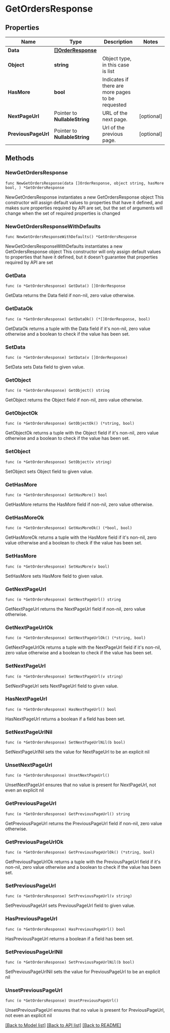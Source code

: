# GetOrdersResponse

## Properties

Name | Type | Description | Notes
------------ | ------------- | ------------- | -------------
**Data** | [**[]OrderResponse**](OrderResponse.md) |  | 
**Object** | **string** | Object type, in this case is list | 
**HasMore** | **bool** | Indicates if there are more pages to be requested | 
**NextPageUrl** | Pointer to **NullableString** | URL of the next page. | [optional] 
**PreviousPageUrl** | Pointer to **NullableString** | Url of the previous page. | [optional] 

## Methods

### NewGetOrdersResponse

`func NewGetOrdersResponse(data []OrderResponse, object string, hasMore bool, ) *GetOrdersResponse`

NewGetOrdersResponse instantiates a new GetOrdersResponse object
This constructor will assign default values to properties that have it defined,
and makes sure properties required by API are set, but the set of arguments
will change when the set of required properties is changed

### NewGetOrdersResponseWithDefaults

`func NewGetOrdersResponseWithDefaults() *GetOrdersResponse`

NewGetOrdersResponseWithDefaults instantiates a new GetOrdersResponse object
This constructor will only assign default values to properties that have it defined,
but it doesn't guarantee that properties required by API are set

### GetData

`func (o *GetOrdersResponse) GetData() []OrderResponse`

GetData returns the Data field if non-nil, zero value otherwise.

### GetDataOk

`func (o *GetOrdersResponse) GetDataOk() (*[]OrderResponse, bool)`

GetDataOk returns a tuple with the Data field if it's non-nil, zero value otherwise
and a boolean to check if the value has been set.

### SetData

`func (o *GetOrdersResponse) SetData(v []OrderResponse)`

SetData sets Data field to given value.


### GetObject

`func (o *GetOrdersResponse) GetObject() string`

GetObject returns the Object field if non-nil, zero value otherwise.

### GetObjectOk

`func (o *GetOrdersResponse) GetObjectOk() (*string, bool)`

GetObjectOk returns a tuple with the Object field if it's non-nil, zero value otherwise
and a boolean to check if the value has been set.

### SetObject

`func (o *GetOrdersResponse) SetObject(v string)`

SetObject sets Object field to given value.


### GetHasMore

`func (o *GetOrdersResponse) GetHasMore() bool`

GetHasMore returns the HasMore field if non-nil, zero value otherwise.

### GetHasMoreOk

`func (o *GetOrdersResponse) GetHasMoreOk() (*bool, bool)`

GetHasMoreOk returns a tuple with the HasMore field if it's non-nil, zero value otherwise
and a boolean to check if the value has been set.

### SetHasMore

`func (o *GetOrdersResponse) SetHasMore(v bool)`

SetHasMore sets HasMore field to given value.


### GetNextPageUrl

`func (o *GetOrdersResponse) GetNextPageUrl() string`

GetNextPageUrl returns the NextPageUrl field if non-nil, zero value otherwise.

### GetNextPageUrlOk

`func (o *GetOrdersResponse) GetNextPageUrlOk() (*string, bool)`

GetNextPageUrlOk returns a tuple with the NextPageUrl field if it's non-nil, zero value otherwise
and a boolean to check if the value has been set.

### SetNextPageUrl

`func (o *GetOrdersResponse) SetNextPageUrl(v string)`

SetNextPageUrl sets NextPageUrl field to given value.

### HasNextPageUrl

`func (o *GetOrdersResponse) HasNextPageUrl() bool`

HasNextPageUrl returns a boolean if a field has been set.

### SetNextPageUrlNil

`func (o *GetOrdersResponse) SetNextPageUrlNil(b bool)`

 SetNextPageUrlNil sets the value for NextPageUrl to be an explicit nil

### UnsetNextPageUrl
`func (o *GetOrdersResponse) UnsetNextPageUrl()`

UnsetNextPageUrl ensures that no value is present for NextPageUrl, not even an explicit nil
### GetPreviousPageUrl

`func (o *GetOrdersResponse) GetPreviousPageUrl() string`

GetPreviousPageUrl returns the PreviousPageUrl field if non-nil, zero value otherwise.

### GetPreviousPageUrlOk

`func (o *GetOrdersResponse) GetPreviousPageUrlOk() (*string, bool)`

GetPreviousPageUrlOk returns a tuple with the PreviousPageUrl field if it's non-nil, zero value otherwise
and a boolean to check if the value has been set.

### SetPreviousPageUrl

`func (o *GetOrdersResponse) SetPreviousPageUrl(v string)`

SetPreviousPageUrl sets PreviousPageUrl field to given value.

### HasPreviousPageUrl

`func (o *GetOrdersResponse) HasPreviousPageUrl() bool`

HasPreviousPageUrl returns a boolean if a field has been set.

### SetPreviousPageUrlNil

`func (o *GetOrdersResponse) SetPreviousPageUrlNil(b bool)`

 SetPreviousPageUrlNil sets the value for PreviousPageUrl to be an explicit nil

### UnsetPreviousPageUrl
`func (o *GetOrdersResponse) UnsetPreviousPageUrl()`

UnsetPreviousPageUrl ensures that no value is present for PreviousPageUrl, not even an explicit nil

[[Back to Model list]](../README.md#documentation-for-models) [[Back to API list]](../README.md#documentation-for-api-endpoints) [[Back to README]](../README.md)


